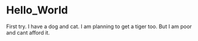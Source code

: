 # Hello_World
First try. 
I have a 
dog and cat.
I am planning to get a tiger too.
But I am poor and cant afford it. 
